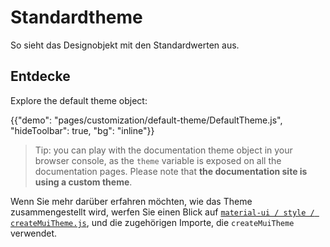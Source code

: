 # Standardtheme

<p class="description">So sieht das Designobjekt mit den Standardwerten aus.</p>

## Entdecke

Explore the default theme object:

{{"demo": "pages/customization/default-theme/DefaultTheme.js", "hideToolbar": true, "bg": "inline"}}

> Tip: you can play with the documentation theme object in your browser console, as the `theme` variable is exposed on all the documentation pages. Please note that **the documentation site is using a custom theme**.

Wenn Sie mehr darüber erfahren möchten, wie das Theme zusammengestellt wird, werfen Sie einen Blick auf [` material-ui / style / createMuiTheme.js `](https://github.com/mui-org/material-ui/blob/next/packages/material-ui/src/styles/createMuiTheme.js), und die zugehörigen Importe, die ` createMuiTheme ` verwendet.